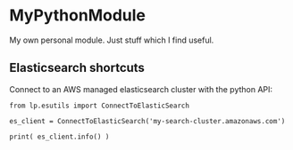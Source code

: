# MyPythonModule
My own personal module. Just stuff which I find useful.

##

## Elasticsearch shortcuts
Connect to an AWS managed elasticsearch cluster with the python API:

```
from lp.esutils import ConnectToElasticSearch

es_client = ConnectToElasticSearch('my-search-cluster.amazonaws.com')

print( es_client.info() )
```

